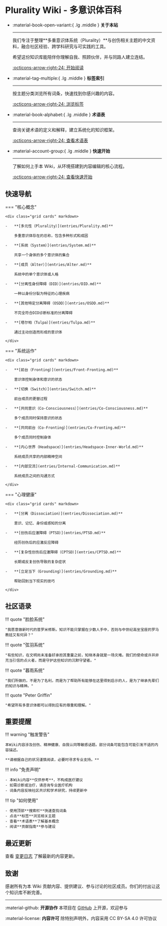 # Plurality Wiki - 多意识体百科

<div class="grid cards cards--equal" markdown>

- :material-book-open-variant:{ .lg .middle } **关于本站**

  ---

  我们专注于整理**多重意识体系统（Plurality）**与创伤相关主题的中文资料，融合社区经验、跨学科研究与可实践的工具。

  希望这份知识库能陪伴你理解自我、照顾伙伴，并与同路人建立连结。

  [:octicons-arrow-right-24: 开始阅读](README.md)

- :material-tag-multiple:{ .lg .middle } **标签索引**

  ---

  按主题分类浏览所有词条，快速找到你感兴趣的内容。

  [:octicons-arrow-right-24: 浏览标签](tags.md)

- :material-book-alphabet:{ .lg .middle } **术语表**

  ---

  查询关键术语的定义和解释，建立系统化的知识框架。

  [:octicons-arrow-right-24: 查看术语表](Glossary.md)

- :material-account-group:{ .lg .middle } **快速开始**

  ---

  了解如何上手本 Wiki，从环境搭建到内容编辑的核心流程。

  [:octicons-arrow-right-24: 查看快速开始](QuickStart.md)

</div>

## 快速导航

=== "核心概念"

    <div class="grid cards" markdown>

    -   **[多元性（Plurality）](entries/Plurality.md)**

        多重意识体存在的总称，包含多种形式和成因

    -   **[系统（System）](entries/System.md)**

        共享一个身体的多个意识体的集合

    -   **[成员（Alter）](entries/Alter.md)**

        系统中的单个意识体或人格

    -   **[分离性身份障碍（DID）](entries/DID.md)**

        一种以身份分裂为特征的心理疾病

    -   **[其他特定分离障碍（OSDD）](entries/OSDD.md)**

        不完全符合DID诊断标准的分离障碍

    -   **[塔尔帕（Tulpa）](entries/Tulpa.md)**

        通过主动创造而形成的意识体

    </div>

=== "系统运作"

    <div class="grid cards" markdown>

    -   **[前台（Fronting）](entries/Front-Fronting.md)**

        意识体控制身体和意识的状态

    -   **[切换（Switch）](entries/Switch.md)**

        前台成员的更替过程

    -   **[共同意识（Co-Consciousness）](entries/Co-Consciousness.md)**

        多个成员同时保持意识的状态

    -   **[共同前台（Co-Fronting）](entries/Co-Fronting.md)**

        多个成员同时控制身体

    -   **[内心世界（Headspace）](entries/Headspace-Inner-World.md)**

        系统成员共享的内部精神空间

    -   **[内部交流](entries/Internal-Communication.md)**

        系统成员之间的沟通方式

    </div>

=== "心理健康"

    <div class="grid cards" markdown>

    -   **[分离（Dissociation）](entries/Dissociation.md)**

        意识、记忆、身份或感知的分离

    -   **[创伤后应激障碍（PTSD）](entries/PTSD.md)**

        经历创伤后的应激反应障碍

    -   **[复杂性创伤后应激障碍（CPTSD）](entries/CPTSD.md)**

        长期或反复创伤导致的复杂症状

    -   **[立足当下（Grounding）](entries/Grounding.md)**

        帮助回到当下现实的技巧

    </div>

## 社区语录

!!! quote "脸脸系统"

    "我愿意做新时代的普罗米修斯。知识不能只掌握在少数人手中，否则与中世纪高坐宝座的罗马教廷又有何异？"

!!! quote "弦羽系统"

    "有些知识，在文明尚未准备好承担其重量之前，知晓本身就是一场灾难。我们的使命或许并非充当引信的点火者，而是守护这些知识的沉默守望者。"

!!! quote "暮雨系统"

    "我们所做的，不是为了名利，而是为了帮助所有能够在这里得到启示的人，是为了继承先辈们的知识与精神。"

!!! quote "Peter Griffin"

    "希望所有多意识体都可以得到应有的尊重和理解。"

## 重要提醒

!!! warning "触发警告"

    本Wiki内容涉及创伤、精神健康、自我认同等敏感话题。部分词条可能包含可能引发不适的内容描述。

    **请根据自己的状况谨慎阅读，必要时寻求专业支持。**

!!! info "免责声明"

    - 本Wiki内容**仅供参考**，不构成医疗建议
    - 如需诊断或治疗，请咨询专业医疗机构
    - 词条内容反映社区共识和学术研究，持续更新中

!!! tip "如何使用"

    - 使用顶部**搜索栏**快速查找词条
    - 点击**标签**浏览相关主题
    - 查看**术语表**了解基本概念
    - 阅读**贡献指南**参与建设

## 最近更新

查看 [变更日志](changelog.md) 了解最新的内容更新。

## 致谢

感谢所有为本 Wiki 贡献内容、提供建议、参与讨论的社区成员。你们的付出让这个知识库不断完善。

---

<div class="grid" markdown>

:material-github: **开源协作**
本项目在 [GitHub](https://github.com/kuliantnt/plurality_wiki) 上开源，欢迎参与

:material-license: **内容许可**
除特别声明外，内容采用 CC BY-SA 4.0 许可协议

</div>
